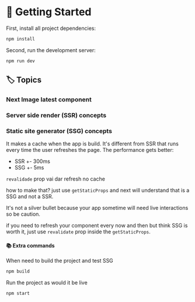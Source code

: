 # 🚀 Getting Started

First, install all project dependencies:

```bash
npm install
```

Second, run the development server:

```bash
npm run dev
```

## 🏷️ Topics

### Next Image latest component

### Server side render (SSR) concepts

### Static site generator (SSG) concepts

It makes a cache when the app is build. It's different from SSR that runs every time the user refreshes the page.
The performance gets better:

- SSR +- 300ms
- SSG +- 5ms

`revalidade` prop vai dar refresh no cache

how to make that? just use `getStaticProps` and next will understand that is a SSG and not a SSR.

It's not a silver bullet because your app sometime will need live interactions so be caution.

if you need to refresh your component every now and then but think SSG is worth it, just use `revalidate` prop inside the `getStaticProps`.

#### 📚 Extra commands

When need to build the project and test SSG

```bash
npm build
```

Run the project as would it be live

```bash
npm start
```
